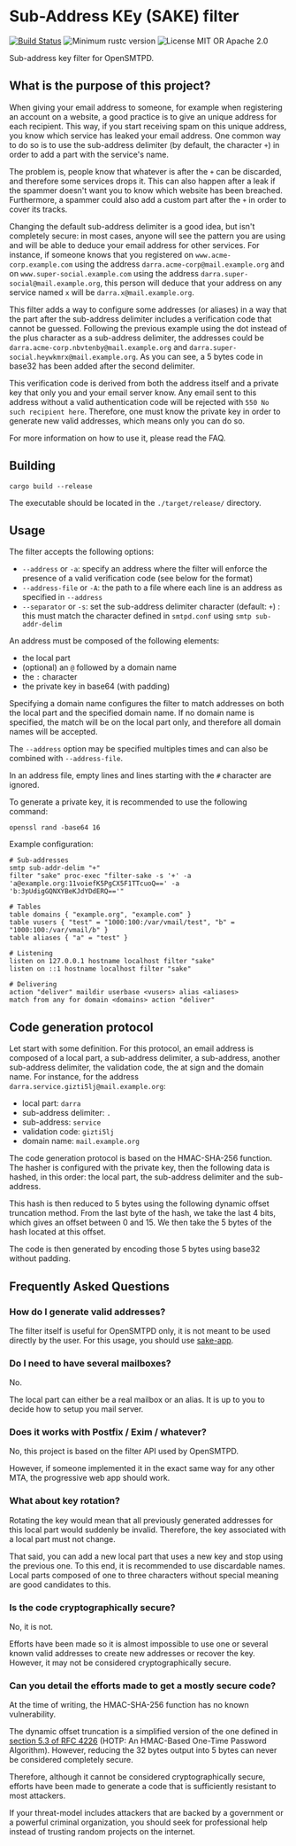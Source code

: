 # Sub-Address KEy (SAKE) filter

[![Build Status](https://github.com/breard-r/opensmtpd-filter-sake/actions/workflows/ci.yml/badge.svg)](https://github.com/breard-r/opensmtpd-filter-sake/actions/workflows/ci.yml)
![Minimum rustc version](https://img.shields.io/badge/rustc-1.64.0+-lightgray.svg)
![License MIT OR Apache 2.0](https://img.shields.io/badge/license-MIT%20OR%20Apache--2.0-blue)

Sub-address key filter for OpenSMTPD.


## What is the purpose of this project?

When giving your email address to someone, for example when registering an account on a website, a good practice is to give an unique address for each recipient. This way, if you start receiving spam on this unique address, you know which service has leaked your email address. One common way to do so is to use the sub-address delimiter (by default, the character `+`) in order to add a part with the service's name.

The problem is, people know that whatever is after the `+` can be discarded, and therefore some services drops it. This can also happen after a leak if the spammer doesn't want you to know which website has been breached. Furthermore, a spammer could also add a custom part after the `+` in order to cover its tracks.

Changing the default sub-address delimiter is a good idea, but isn't completely secure: in most cases, anyone will see the pattern you are using and will be able to deduce your email address for other services. For instance, if someone knows that you registered on `www.acme-corp.example.com` using the address `darra.acme-corp@mail.example.org` and on `www.super-social.example.com` using the address `darra.super-social@mail.example.org`, this person will deduce that your address on any service named `x` will be `darra.x@mail.example.org`.

This filter adds a way to configure some addresses (or aliases) in a way that the part after the sub-address delimiter includes a verification code that cannot be guessed. Following the previous example using the dot instead of the plus character as a sub-address delimiter, the addresses could be `darra.acme-corp.nbvtenby@mail.example.org` and `darra.super-social.heywkmrx@mail.example.org`. As you can see, a 5 bytes code in base32 has been added after the second delimiter.

This verification code is derived from both the address itself and a private key that only you and your email server know. Any email sent to this address without a valid authentication code will be rejected with `550 No such recipient here`. Therefore, one must know the private key in order to generate new valid addresses, which means only you can do so.

For more information on how to use it, please read the FAQ.


## Building

```
cargo build --release
```

The executable should be located in the `./target/release/` directory.


## Usage

The filter accepts the following options:

- `--address` or `-a`: specify an address where the filter will enforce the presence of a valid verification code (see below for the format)
- `--address-file` or `-A`: the path to a file where each line is an address as specified in `--address`
- `--separator` or `-s`: set the sub-address delimiter character (default: `+`) : this must match the character defined in `smtpd.conf` using `smtp sub-addr-delim`

An address must be composed of the following elements:
- the local part
- (optional) an `@` followed by a domain name
- the `:` character
- the private key in base64 (with padding)

Specifying a domain name configures the filter to match addresses on both the local part and the specified domain name. If no domain name is specified, the match will be on the local part only, and therefore all domain names will be accepted.

The `--address` option may be specified multiples times and can also be combined with `--address-file`.

In an address file, empty lines and lines starting with the `#` character are ignored.

To generate a private key, it is recommended to use the following command:

```
openssl rand -base64 16
```

Example configuration:

```
# Sub-addresses
smtp sub-addr-delim "+"
filter "sake" proc-exec "filter-sake -s '+' -a 'a@example.org:11voiefK5PgCX5F1TTcuoQ==' -a 'b:3pUdigGQNXYBeKJdYDdERQ=='"

# Tables
table domains { "example.org", "example.com" }
table vusers { "test" = "1000:100:/var/vmail/test", "b" = "1000:100:/var/vmail/b" }
table aliases { "a" = "test" }

# Listening
listen on 127.0.0.1 hostname localhost filter "sake"
listen on ::1 hostname localhost filter "sake"

# Delivering
action "deliver" maildir userbase <vusers> alias <aliases>
match from any for domain <domains> action "deliver"
```


## Code generation protocol

Let start with some definition. For this protocol, an email address is composed of a local part, a sub-address delimiter, a sub-address, another sub-address delimiter, the validation code, the at sign and the domain name. For instance, for the address `darra.service.gizti5lj@mail.example.org`:
- local part: `darra`
- sub-address delimiter: `.`
- sub-address: `service`
- validation code: `gizti5lj`
- domain name: `mail.example.org`

The code generation protocol is based on the HMAC-SHA-256 function. The hasher is configured with the private key, then the following data is hashed, in this order: the local part, the sub-address delimiter and the sub-address.

This hash is then reduced to 5 bytes using the following dynamic offset truncation method. From the last byte of the hash, we take the last 4 bits, which gives an offset between 0 and 15. We then take the 5 bytes of the hash located at this offset.

The code is then generated by encoding those 5 bytes using base32 without padding.


## Frequently Asked Questions

### How do I generate valid addresses?

The filter itself is useful for OpenSMTPD only, it is not meant to be used directly by the user. For this usage, you should use [sake-app](https://github.com/breard-r/sake-app).

### Do I need to have several mailboxes?

No.

The local part can either be a real mailbox or an alias. It is up to you to decide how to setup you mail server.

### Does it works with Postfix / Exim / whatever?

No, this project is based on the filter API used by OpenSMTPD.

However, if someone implemented it in the exact same way for any other MTA, the progressive web app should work.

### What about key rotation?

Rotating the key would mean that all previously generated addresses for this local part would suddenly be invalid. Therefore, the key associated with a local part must not change.

That said, you can add a new local part that uses a new key and stop using the previous one. To this end, it is recommended to use discardable names. Local parts composed of one to three characters without special meaning are good candidates to this.

### Is the code cryptographically secure?

No, it is not.

Efforts have been made so it is almost impossible to use one or several known valid addresses to create new addresses or recover the key. However, it may not be considered cryptographically secure.

### Can you detail the efforts made to get a mostly secure code?

At the time of writing, the HMAC-SHA-256 function has no known vulnerability.

The dynamic offset truncation is a simplified version of the one defined in [section 5.3 of RFC 4226](https://datatracker.ietf.org/doc/html/rfc4226#section-5.3) (HOTP: An HMAC-Based One-Time Password Algorithm). However, reducing the 32 bytes output into 5 bytes can never be considered completely secure.

Therefore, although it cannot be considered cryptographically secure, efforts have been made to generate a code that is sufficiently resistant to most attackers.

If your threat-model includes attackers that are backed by a government or a powerful criminal organization, you should seek for professional help instead of trusting random projects on the internet.
